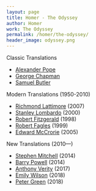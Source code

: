```yaml
---
layout: page
title: Homer - The Odyssey
author: Homer
work: The Odyssey
permalink: /homer/the-odyssey/
header_image: odyssey.png
---
```

Classic Translations

* [Alexander Pope](alexander-pope)
* [George Chapman](george-chapman)
* [Samuel Butler](samuel-butler)

Modern Translations (1950-2010)

* [Richmond Lattimore](richmond-lattimore) (2007)
* [Stanley Lombardo](stanley-lombardo) (2000)
* [Robert Fitzgerald](robert-fitzgerald) (1998)
* [Robert Fagles](robert-fagles) (1999)
* [Edward McCrorie](edward-mccrorie) (2005)

New Translations (2010—)

* [Stephen Mitchell](stephen-mitchell) (2014)
* [Barry Powell](barry-powell) (2014)
* [Anthony Verity](anthony-verity) (2017)
* [Emily Wilson](emily-wilson) (2018)
* [Peter Green](peter-green) (2018)
